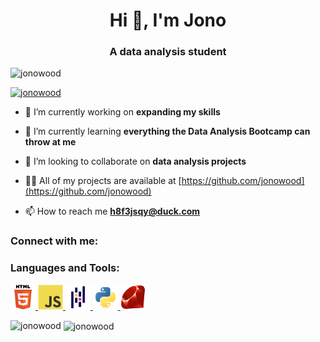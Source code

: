 <h1 align="center">Hi 👋, I'm Jono</h1>
<h3 align="center">A data analysis student</h3>

<p align="left"> <img src="https://komarev.com/ghpvc/?username=jonowood&label=Profile%20views&color=0e75b6&style=flat" alt="jonowood" /> </p>

<p align="left"> <a href="https://github.com/ryo-ma/github-profile-trophy"><img src="https://github-profile-trophy.vercel.app/?username=jonowood" alt="jonowood" /></a> </p>

- 🔭 I’m currently working on **expanding my skills**

- 🌱 I’m currently learning **everything the Data Analysis Bootcamp can throw at me**

- 👯 I’m looking to collaborate on **data analysis projects**

- 👨‍💻 All of my projects are available at [https://github.com/jonowood](https://github.com/jonowood)

- 📫 How to reach me **h8f3jsqy@duck.com**

<h3 align="left">Connect with me:</h3>
<p align="left">
</p>

<h3 align="left">Languages and Tools:</h3>
<p align="left"> <a href="https://www.w3.org/html/" target="_blank" rel="noreferrer"> <img src="https://raw.githubusercontent.com/devicons/devicon/master/icons/html5/html5-original-wordmark.svg" alt="html5" width="40" height="40"/> </a> <a href="https://developer.mozilla.org/en-US/docs/Web/JavaScript" target="_blank" rel="noreferrer"> <img src="https://raw.githubusercontent.com/devicons/devicon/master/icons/javascript/javascript-original.svg" alt="javascript" width="40" height="40"/> </a> <a href="https://pandas.pydata.org/" target="_blank" rel="noreferrer"> <img src="https://raw.githubusercontent.com/devicons/devicon/2ae2a900d2f041da66e950e4d48052658d850630/icons/pandas/pandas-original.svg" alt="pandas" width="40" height="40"/> </a> <a href="https://www.python.org" target="_blank" rel="noreferrer"> <img src="https://raw.githubusercontent.com/devicons/devicon/master/icons/python/python-original.svg" alt="python" width="40" height="40"/> </a> <a href="https://www.ruby-lang.org/en/" target="_blank" rel="noreferrer"> <img src="https://raw.githubusercontent.com/devicons/devicon/master/icons/ruby/ruby-original.svg" alt="ruby" width="40" height="40"/> </a> </p>

<p><img align="left" src="https://github-readme-stats.vercel.app/api/top-langs?username=jonowood&show_icons=true&locale=en&layout=compact" alt="jonowood" /></p>

<p>&nbsp;<img align="center" src="https://github-readme-stats.vercel.app/api?username=jonowood&show_icons=true&locale=en" alt="jonowood" /></p>
